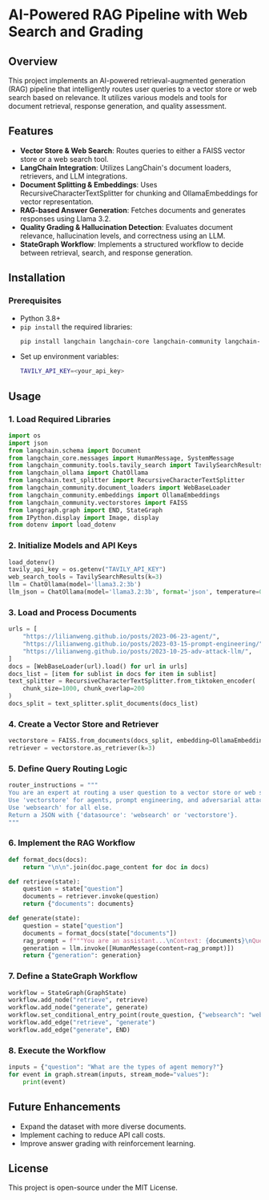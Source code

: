 # AI-Powered RAG Pipeline with Web Search and Grading

## Overview
This project implements an AI-powered retrieval-augmented generation (RAG) pipeline that intelligently routes user queries to a vector store or web search based on relevance. It utilizes various models and tools for document retrieval, response generation, and quality assessment.

## Features
- **Vector Store & Web Search**: Routes queries to either a FAISS vector store or a web search tool.
- **LangChain Integration**: Utilizes LangChain's document loaders, retrievers, and LLM integrations.
- **Document Splitting & Embeddings**: Uses RecursiveCharacterTextSplitter for chunking and OllamaEmbeddings for vector representation.
- **RAG-based Answer Generation**: Fetches documents and generates responses using Llama 3.2.
- **Quality Grading & Hallucination Detection**: Evaluates document relevance, hallucination levels, and correctness using an LLM.
- **StateGraph Workflow**: Implements a structured workflow to decide between retrieval, search, and response generation.

## Installation
### Prerequisites
- Python 3.8+
- `pip install` the required libraries:
  ```sh
  pip install langchain langchain-core langchain-community langchain-ollama faiss-cpu python-dotenv
  ```
- Set up environment variables:
  ```sh
  TAVILY_API_KEY=<your_api_key>
  ```

## Usage
### 1. Load Required Libraries
```python
import os
import json
from langchain.schema import Document
from langchain_core.messages import HumanMessage, SystemMessage
from langchain_community.tools.tavily_search import TavilySearchResults
from langchain_ollama import ChatOllama
from langchain.text_splitter import RecursiveCharacterTextSplitter
from langchain_community.document_loaders import WebBaseLoader
from langchain_community.embeddings import OllamaEmbeddings
from langchain_community.vectorstores import FAISS
from langgraph.graph import END, StateGraph
from IPython.display import Image, display
from dotenv import load_dotenv
```

### 2. Initialize Models and API Keys
```python
load_dotenv()
tavily_api_key = os.getenv("TAVILY_API_KEY")
web_search_tools = TavilySearchResults(k=3)
llm = ChatOllama(model='llama3.2:3b')
llm_json = ChatOllama(model='llama3.2:3b', format='json', temperature=0)
```

### 3. Load and Process Documents
```python
urls = [
    "https://lilianweng.github.io/posts/2023-06-23-agent/",
    "https://lilianweng.github.io/posts/2023-03-15-prompt-engineering/",
    "https://lilianweng.github.io/posts/2023-10-25-adv-attack-llm/",
]
docs = [WebBaseLoader(url).load() for url in urls]
docs_list = [item for sublist in docs for item in sublist]
text_splitter = RecursiveCharacterTextSplitter.from_tiktoken_encoder(
    chunk_size=1000, chunk_overlap=200
)
docs_split = text_splitter.split_documents(docs_list)
```

### 4. Create a Vector Store and Retriever
```python
vectorstore = FAISS.from_documents(docs_split, embedding=OllamaEmbeddings(model="nomic-embed-text"))
retriever = vectorstore.as_retriever(k=3)
```

### 5. Define Query Routing Logic
```python
router_instructions = """
You are an expert at routing a user question to a vector store or web search.
Use 'vectorstore' for agents, prompt engineering, and adversarial attacks.
Use 'websearch' for all else.
Return a JSON with {'datasource': 'websearch' or 'vectorstore'}.
"""
```

### 6. Implement the RAG Workflow
```python
def format_docs(docs):
    return "\n\n".join(doc.page_content for doc in docs)

def retrieve(state):
    question = state["question"]
    documents = retriever.invoke(question)
    return {"documents": documents}

def generate(state):
    question = state["question"]
    documents = format_docs(state["documents"])
    rag_prompt = f"""You are an assistant...\nContext: {documents}\nQuestion: {question}\n"""
    generation = llm.invoke([HumanMessage(content=rag_prompt)])
    return {"generation": generation}
```

### 7. Define a StateGraph Workflow
```python
workflow = StateGraph(GraphState)
workflow.add_node("retrieve", retrieve)
workflow.add_node("generate", generate)
workflow.set_conditional_entry_point(route_question, {"websearch": "websearch", "vectorstore": "retrieve"})
workflow.add_edge("retrieve", "generate")
workflow.add_edge("generate", END)
```

### 8. Execute the Workflow
```python
inputs = {"question": "What are the types of agent memory?"}
for event in graph.stream(inputs, stream_mode="values"):
    print(event)
```

## Future Enhancements
- Expand the dataset with more diverse documents.
- Implement caching to reduce API call costs.
- Improve answer grading with reinforcement learning.

## License
This project is open-source under the MIT License.

